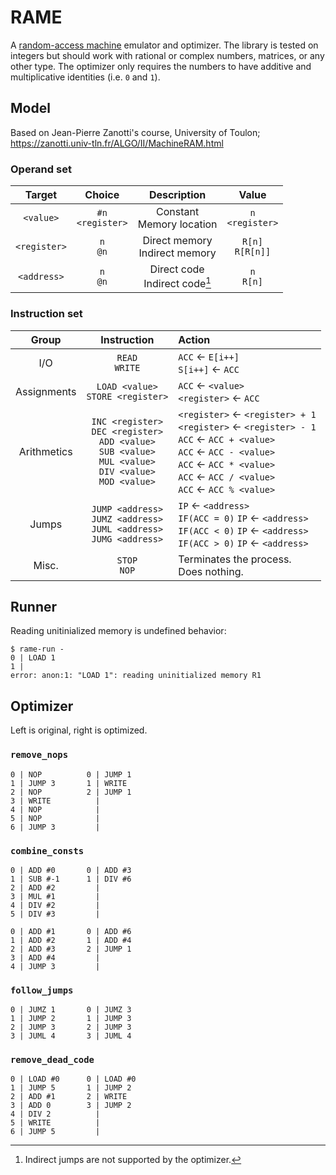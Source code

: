 # RAME

A [random-access machine](https://en.wikipedia.org/wiki/Random-access_machine) emulator and optimizer.
The library is tested on integers but should work with rational or complex numbers, matrices,
or any other type. The optimizer only requires the numbers to have additive and multiplicative
identities (i.e. `0` and `1`).

## Model

Based on Jean-Pierre Zanotti's course, University of Toulon;  
<https://zanotti.univ-tln.fr/ALGO/II/MachineRAM.html>

### Operand set

|    Target    |        Choice         |                     Description                      |        Value         |
|:------------:|:---------------------:|:----------------------------------------------------:|:--------------------:|
|  `<value>`   | `#n`<br/>`<register>` |             Constant<br/>Memory location             | `n`<br/>`<register>` |
| `<register>` |     `n`<br/>`@n`      |          Direct memory<br/>Indirect memory           | `R[n]`<br/>`R[R[n]]` |
| `<address>`  |     `n`<br/>`@n`      |          Direct code<br/>Indirect code[^0]           |    `n`<br/>`R[n]`    |

[^0]: Indirect jumps are not supported by the optimizer.

### Instruction set

|    Group    |                                                           Instruction                                                           | Action                                                                                                                                                                                                          |
|:-----------:|:-------------------------------------------------------------------------------------------------------------------------------:|:----------------------------------------------------------------------------------------------------------------------------------------------------------------------------------------------------------------|
|     I/O     |                                                       `READ`<br />`WRITE`                                                       | `ACC` ← `E[i++]`<br />`S[i++]` ← `ACC`                                                                                                                                                                          |
| Assignments |                                              `LOAD <value>`<br/>`STORE <register>`                                              | `ACC` ← `<value>`<br/>`<register>` ← `ACC`                                                                                                                                                                      |
| Arithmetics | `INC <register>`<br/>`DEC <register>`<br/>`ADD <value>`<br/>`SUB <value>`<br/>`MUL <value>`<br/>`DIV <value>`<br/>`MOD <value>` | `<register>` ← `<register> + 1`<br/>`<register>` ← `<register> - 1`<br/>`ACC` ← `ACC + <value>`<br/>`ACC` ← `ACC - <value>`<br/>`ACC` ← `ACC * <value>`<br/>`ACC` ← `ACC / <value>`<br/>`ACC` ← `ACC % <value>` |
|    Jumps    |                         `JUMP <address>`<br/>`JUMZ <address>`<br/>`JUML <address>`<br/>`JUMG <address>`                         | `IP` ← `<address>`<br/>`IF(ACC = 0)` `IP` ← `<address>`<br/>`IF(ACC < 0)` `IP` ← `<address>`<br/>`IF(ACC > 0)` `IP` ← `<address>`                                                                               |
|    Misc.    |                                                        `STOP`<br/>`NOP`                                                         | Terminates the process.<br/>Does nothing.                                                                                                                                                                       |

## Runner

Reading unitinialized memory is undefined behavior:
```
$ rame-run -
0 | LOAD 1  
1 | 
error: anon:1: "LOAD 1": reading uninitialized memory R1
```

## Optimizer

Left is original, right is optimized.

### `remove_nops`

```
0 | NOP          0 | JUMP 1
1 | JUMP 3       1 | WRITE
2 | NOP          2 | JUMP 1
3 | WRITE          |
4 | NOP            |
5 | NOP            |
6 | JUMP 3         |
```

### `combine_consts`

```
0 | ADD #0       0 | ADD #3
1 | SUB #-1      1 | DIV #6
2 | ADD #2         |
3 | MUL #1         |
4 | DIV #2         |
5 | DIV #3         |
```

```
0 | ADD #1       0 | ADD #6
1 | ADD #2       1 | ADD #4
2 | ADD #3       2 | JUMP 1
3 | ADD #4         |
4 | JUMP 3         |
```

### `follow_jumps`

```
0 | JUMZ 1       0 | JUMZ 3
1 | JUMP 2       1 | JUMP 3
2 | JUMP 3       2 | JUMP 3
3 | JUML 4       3 | JUML 4
```

### `remove_dead_code`

```
0 | LOAD #0      0 | LOAD #0
1 | JUMP 5       1 | JUMP 2
2 | ADD #1       2 | WRITE
3 | ADD 0        3 | JUMP 2
4 | DIV 2          |
5 | WRITE          |
6 | JUMP 5         |
```
